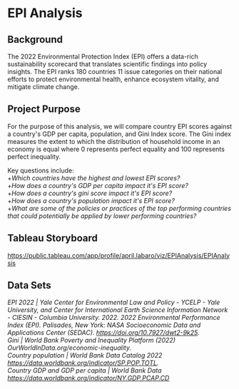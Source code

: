 # EPI Analysis

## Background
The 2022 Environmental Protection Index (EPI) offers a data-rich sustainability scorecard that translates scientific findings into policy insights. The EPI ranks 180 countries 11 issue categories on their national efforts to protect environmental health, enhance ecosystem vitality, and mitigate climate change. 


## Project Purpose
For the purpose of this analysis, we will compare country EPI scores against a country's GDP per capita, population, and Gini Index score. The Gini index measures the extent to which the distribution of household income in an economy is equal where 0 represents perfect equality and 100 represents perfect inequality.

Key questions include:  
+_Which countries have the highest and lowest EPI scores?_  
+_How does a country's GDP per capita impact it's EPI score?_  
+_How does a country's gini score impact it's EPI score?_  
+_How does a country's population impact it's EPI score?_  
+_What are some of the policies or practices of the top performing countries that could potentially be applied by lower performing countries?_  

## Tableau Storyboard
https://public.tableau.com/app/profile/april.labaro/viz/EPIAnalysis/EPIAnalysis

## Data Sets
_EPI 2022 | Yale Center for Environmental Law and Policy - YCELP - Yale University, and Center for International Earth Science Information Network - CIESIN - Columbia University. 2022. 2022 Environmental Performance Index (EPI). Palisades, New York: NASA Socioeconomic Data and Applications Center (SEDAC). https://doi.org/10.7927/dwt2-9k25._  
_Gini | World Bank Poverty and Inequality Platform (2022) OurWorldInData.org/economic-inequality._  
_Country population | World Bank Data Catalog 2022 https://data.worldbank.org/indicator/SP.POP.TOTL._  
_Country GDP and GDP per capita | World Bank Data https://data.worldbank.org/indicator/NY.GDP.PCAP.CD_  
